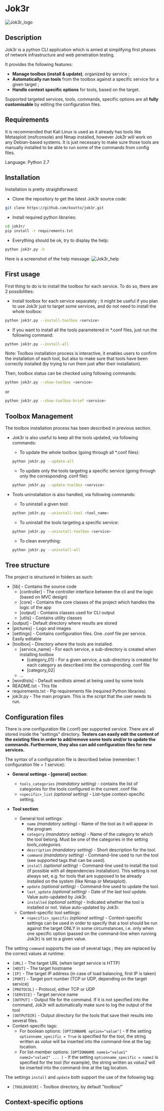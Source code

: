 Jok3r
====

![Jok3r_logo](./pictures/logo.png)


Description
----
Jok3r is a python CLI application which is aimed at simplifying first phases of network infrastructure and web penetration testing.

It provides the following features:
* **Manage toolbox (install & update)**, organized by service ;
* **Automatically run tools** from the toolbox against a specific service for a given target ;
* **Handle context specific options** for tools, based on the target.

Supported targeted services, tools, commands, specific options are all **fully customisable** by editing the configuration files.


Requirements
----
It is recommended that Kali Linux is used as it already has tools like Metasploit (msfconsole) and Nmap installed, however Jok3r will work on any Debian-based systems. It is just necessary to make sure those tools are manually installed to be able to run some of the commands from config files.

Language: Python 2.7


Installation
----
Installation is pretty straightforward:

* Clone the repository to get the latest Jok3r source code:
```bash
git clone https://github.com/koutto/jok3r.git
```

* Install required python libraries:
```bash
cd jok3r/
pip install -r requirements.txt
```

* Everything should be ok, try to display the help:
```bash
python jok3r.py -h
```

Here is a screenshot of the help message:
![Jok3r_help](./pictures/help.png)


First usage
----
First thing to do is to install the toolbox for each service. To do so, there are 2 possibilities:

* Install toolbox for each service separately ; it might be useful if you plan to use Jok3r just to target some services, and do not need to install the whole toolbox:
```bash
python jok3r.py --install-toolbox <service>
```

* If you want to install all the tools parametered in *.conf files, just run the following command:
```bash
python jok3r.py --install-all
```

Note: Toolbox installation process is interactive, it enables users to confirm the installation of each tool, but also to make sure that tools have been correctly installed (by trying to run them just after their installation).

Then, toolbox status can be checked using following commands:
```bash
python jok3r.py --show-toolbox <service>
```
or
```bash
python jok3r.py --show-toolbox-brief <service>
```

Toolbox Management
----
The toolbox installation process has been described in previous section.

* Jok3r is also useful to keep all the tools updated, via following commands:

  * To update the whole toolbox (going through all *.conf files):
  ```bash
  python jok3r.py --update-all
  ```

  * To update only the tools targeting a specific service (going through only the corresponding .conf file):
  ```bash
  python jok3r.py --update-toolbox <service>
  ```

* Tools uninstallation is also handled, via following commands:
  * To uninstall a given tool:
  ```bash
  python jok3r.py --uninstall-tool <tool_name>
  ```

  * To uninstall the tools targeting a specific service:
  ```bash
  python jok3r.py --uninstall-toolbox <service>
  ```

  * To clean everything:
  ```bash
  python jok3r.py --uninstall-all
  ```

Tree structure
----
The project is structured in folders as such:

* [lib] - Contains the source code
  * [controller] - The controller interface between the cli and the logic (based on MVC design)
  * [core] - Contains the core classes of the project which handles the logic of the app 
  * [output] - Contains classes used for CLI output
  * [utils] - Contains utility classes
* [output] - Default directory where results are stored
* [pictures] - Logo and images
* [settings] - Contains configuration files. One .conf file per service. Easily editable
* [toolbox] - Directory where the tools are installed.  
  * [service_name] - For each service, a sub-directory is created when installing toolbox
    * [category_01] - For a given service, a sub-directory is created for each category as described into the corresponding .conf file
    * [category_02]
  * ...
* [wordlists] - Default wordlists aimed at being used by some tools
* README.txt - This file
* requirements.txt - Pip requirements file (required Python libraries)
* jok3r.py - The main program. This is the script that the user needs to run.


Configuration files
----
There is one configuration file (.conf) per supported service. There are all stored inside the "settings" directory.
**Testers can easily edit the content of the existing files in order to add/remove some tools and/or to update the commands. Furthermore, they also can add configuration files for new services.**

The syntax of a configuration file is described below (remember: 1 configuration file = 1 service):

* **General settings - [general] section**:
  * `tools_categories` _(mandatory setting)_ - contains the list of categories for the tools configured in the current .conf file.
  * `<specific>_list` _(optional setting)_ - List-type context-specific setting.

* **Tool section**:
  * General tool settings:
    * `name` _(mandatory setting)_ - Name of the tool as it will appear in the program
    * `category` _(mandatory setting)_ - Name of the category to which the tool belong. Must be one of the categories in the setting _tools_categories_.
    * `description` _(mandatory setting)_ - Short description for the tool.
    * `command` _(mandatory setting)_ - Command-line used to run the tool (see supported tags that can be used).
    * `install` _(optional setting)_ - Command-line used to install the tool (if possible with all dependencies installation). This setting is not always set, e.g. for tools that are supposed to be already installed on the system (like Nmap or Metasploit).
    * `update` _(optional setting)_ - Command-line used to update the tool.
    * `last_update` _(optional setting)_ - Date of the last tool update. Value auto-updated by Jok3r.
    * `installed` _(optional setting)_ - Indicated whether the tool is installed or not. Value auto-updated by Jok3r.
  * Context-specific tool settings:
    * `<specific>_specific` _(optional setting)_ - Context-specific settings can be used in order to specify that a tool should be run against the target ONLY in some circumstances, i.e. only when one specific option (passed on the command-line when running Jok3r) is set to a given value.

The setting `command` supports the use of several tags ; they are replaced by the correct values at runtime:
* `[URL]` - The target URL (when target service is HTTP)
* `[HOST]` - The target hostname
* `[IP]` - The target IP address (in case of load balancing, first IP is taken)
* `[PORT]` - Target port number (TCP or UDP, depending on the target service)
* `[PROTOCOL]` - Protocol, either TCP or UDP
* `[SERVICE]` - Target service name
* `[OUTPUT]` - Output file for the command. If it is not specified into the command, Jok3r will automatically make sure to log the output of the tool
* `[OUTPUTDIR]` - Output directory for the tools that save their results into several files.
* Context-specific tags:
  * For boolean options: `[OPTIONNAME option="value"]` - If the setting `optionname_specific = True` is specified for the tool, the string written as _value_ will be inserted into the command-line at the tag location.
  * For list-member options: `[OPTIONNAME name1="value1" name2="value2" ... ]` - If the setting `optionname_specific = name2` is specified for the tool (for example), the string written as _value2_ will be inserted into the command-line at the tag location.
 
The settings `install` and `update` both support the use of the following tag:
* `[TOOLBOXDIR]` - Toolbox directory, by default "toolbox/"


Context-specific options
----